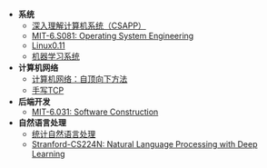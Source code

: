 - **系统**
  - [深入理解计算机系统（CSAPP）](/CSAPP/)
  - [MIT-6.S081: Operating System Engineering](/Operating-System/MIT-6.S081/)
  - [Linux0.11](/Operating-System/HIT-OSLab/)
  - [机器学习系统](/Deep-Learning-Systems/)
- **计算机网络**
  - [计算机网络：自顶向下方法](/Computer-Network/A-Top-Down-Approach/)
  - [手写TCP](/Computer-Network/Stanford-CS144/)
- **后端开发**
  - [MIT-6.031: Software Construction](/Software-Construction/)
- **自然语言处理**
  - [统计自然语言处理](/NLP-with-Statistical-Methods/)
  - [Stranford-CS224N: Natural Language Processing with Deep Learning](/NLP-with-Deep-Learning/)